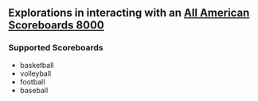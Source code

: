 ## Explorations in interacting with an [All American Scoreboards 8000](https://www.allamericanscoreboards.com/8000-series/)

### Supported Scoreboards
- basketball
- volleyball
- football
- baseball